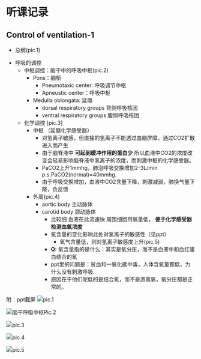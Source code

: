 # 听课记录
## Control of ventilation-1
* 总纲(pic.1)
- 呼吸的调控
  - 中枢调控：脑干中的呼吸中枢(pic.2)
    - Pons：脑桥
      - Pneumotaxic center: 呼吸调节中枢
      - Apneustic center：呼吸中枢
    - Medulla oblongata: 延髓
      - dorsal respiratory groups 背侧呼吸核团
      - ventral respiratory groups 腹侧呼吸核团
  - 化学调控 [pic.3]
    - 中枢 （延髓化学感受器）
      - 对氢离子敏感，但直接的氢离子不能透过血脑屏障，通过CO2扩散进入而产生
      - 由于脑脊液中 **可起到缓冲作用的蛋白少** 所以血液中CO2的浓度改变会轻易影响脑脊液中氢离子的浓度，而刺激中枢的化学感受器。
      - PaCO2上升1mmhg，肺泡呼吸交换增加2-3L/min p.s.PaCO2(normal)=40mmhg.
      - 由于呼吸交换增加，血液中CO2含量下降，刺激减弱，肺换气量下降，负反馈
    - 外周(pic.4)
      - aortic body 主动脉体
      - carotid body 颈动脉体
        - 比较细 血液在此流速快 周围细胞用氧量低， **便于化学感受器检测血氧浓度**
        - 氧含量的变化影响此处对氢离子的敏感性（见ppt）
          - 氧气含量低，则对氢离子敏感度上升(pic.5)
        - **Q:** 氧含量指的是什么：其实是氧分压，而不是血液中和血红蛋白结合的氧
        - ppt里的问题是：贫血和一氧化碳中毒，人体含氧量都低，为什么没有刺激呼吸.
        - 原因在于他们呢低的是结合氧，而不是游离氧，氧分压都是正常的。

附：ppt截屏
![](http://os9j59rou.bkt.clouddn.com/c306e75247bbb5176837f5f4ad18f2aa.png)pic.1

![脑干呼吸中枢](http://os9j59rou.bkt.clouddn.com/a6a23cc2e942b2d866c6db70ef115ca1.png)Pic.2

![](http://os9j59rou.bkt.clouddn.com/8fd0691acc17193ced2e8ddb86e68121.png)pic.3

![](http://os9j59rou.bkt.clouddn.com/f85f7cba2106fae998014fc62eee5079.png)pic.4

![](http://os9j59rou.bkt.clouddn.com/88d83e4ed271a57201a4122d3b7f738b.png)pic.5
